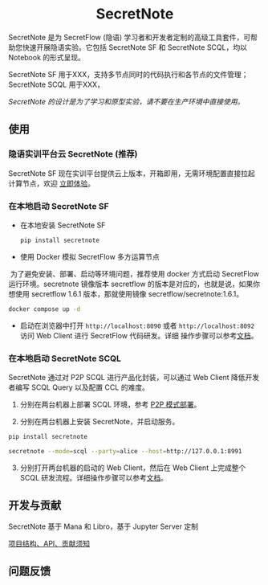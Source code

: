 <h1 align="center">
SecretNote
</h1>

SecretNote 是为 SecretFlow (隐语) 学习者和开发者定制的高级工具套件，可帮助您快速开展隐语实验。它包括 SecretNote SF 和 SecretNote SCQL，均以 Notebook 的形式呈现。

SecretNote SF 用于XXX，支持多节点同时的代码执行和各节点的文件管理；SecretNote SCQL 用于XXX，

*SecretNote 的设计是为了学习和原型实验，请不要在生产环境中直接使用。*

## 使用

### 隐语实训平台云 SecretNote (推荐)

SecretNote SF 现在实训平台提供云上版本，开箱即用，无需环境配置直接拉起计算节点，欢迎 [立即体验](https://www.secret-flow.com/secretnote)。

### 在本地启动 SecretNote SF

- 在本地安装 SecretNote SF

  ```sh
  pip install secretnote
  ```

- 使用 Docker 模拟 SecretFlow 多方运算节点

​	为了避免安装、部署、启动等环境问题，推荐使用 docker 方式启动 SecretFlow 运行环境。secretnote 镜像版本 secretflow 的版本是对应的，也就是说，如果你想使用 secretflow 1.6.1 版本，那就使用镜像 secretflow/secretnote:1.6.1。

```bash
docker compose up -d
```

- 启动在浏览器中打开 `http://localhost:8090` 或者 `http://localhost:8092` 访问 Web Client 进行 SecretFlow 代码研发。详细 操作步骤可以参考[文档](./docs/guide/secretnote-sf.md)。

### 在本地启动 SecretNote SCQL

SecretNote 通过对 P2P SCQL 进行产品化封装，可以通过 Web Client 降低开发者编写 SCQL Query 以及配置 CCL 的难度。

1. 分别在两台机器上部署 SCQL 环境，参考 [P2P 模式部署](https://www.secretflow.org.cn/docs/scql/0.5.0b2/zh-Hans/topics/deployment/how-to-deploy-p2p-cluster)。

2. 分别在两台机器上安装 SecretNote，并启动服务。

```bash
pip install secretnote

secretnote --mode=scql --party=alice --host=http://127.0.0.1:8991
```

3. 分别打开两台机器的启动的 Web Client，然后在 Web Client 上完成整个 SCQL 研发流程。详细操作步骤可以参考[文档](./docs/guide/secretnote-scql.md)。

## 开发与贡献

SecretNote 基于 Mana 和 Libro，基于 Jupyter Server 定制

[项目结构、API、贡献须知](docs/CONTRIBUTING.md)

## 问题反馈

